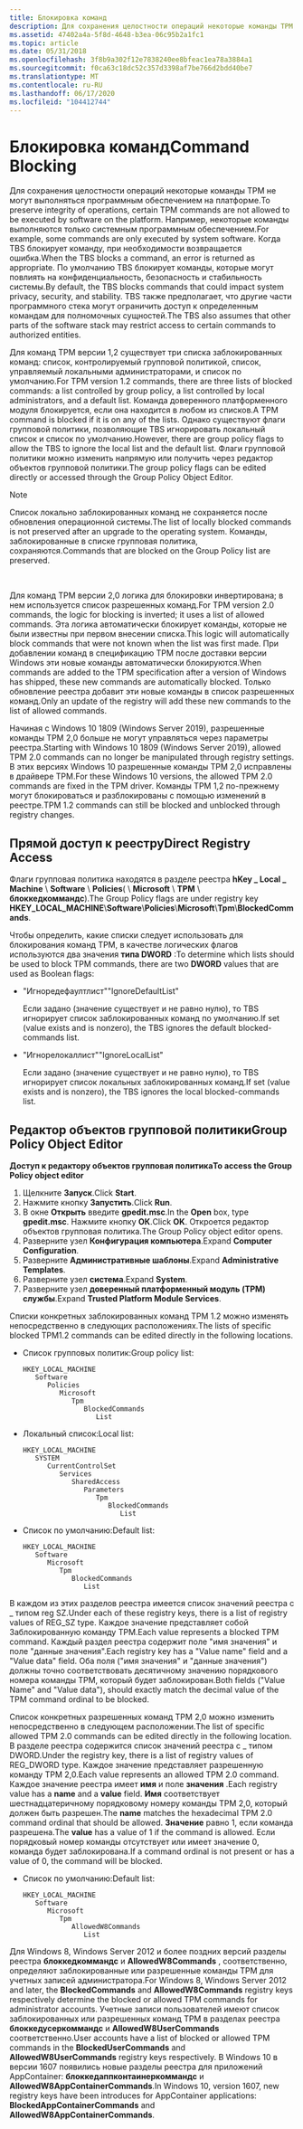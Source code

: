 ```yaml
---
title: Блокировка команд
description: Для сохранения целостности операций некоторые команды TPM не могут выполняться программным обеспечением на платформе.
ms.assetid: 47402a4a-5f8d-4648-b3ea-06c95b2a1fc1
ms.topic: article
ms.date: 05/31/2018
ms.openlocfilehash: 3f8b9a302f12e7838240ee8bfeac1ea78a3884a1
ms.sourcegitcommit: f0ca63c18dc52c357d3398af7be766d2bdd40be7
ms.translationtype: MT
ms.contentlocale: ru-RU
ms.lasthandoff: 06/17/2020
ms.locfileid: "104412744"
---
```

# <a name="command-blocking"></a><span data-ttu-id="5b53a-103">Блокировка команд</span><span class="sxs-lookup"><span data-stu-id="5b53a-103">Command Blocking</span></span>

<span data-ttu-id="5b53a-104">Для сохранения целостности операций некоторые команды TPM не могут выполняться программным обеспечением на платформе.</span><span class="sxs-lookup"><span data-stu-id="5b53a-104">To preserve integrity of operations, certain TPM commands are not allowed to be executed by software on the platform.</span></span> <span data-ttu-id="5b53a-105">Например, некоторые команды выполняются только системным программным обеспечением.</span><span class="sxs-lookup"><span data-stu-id="5b53a-105">For example, some commands are only executed by system software.</span></span> <span data-ttu-id="5b53a-106">Когда TBS блокирует команду, при необходимости возвращается ошибка.</span><span class="sxs-lookup"><span data-stu-id="5b53a-106">When the TBS blocks a command, an error is returned as appropriate.</span></span> <span data-ttu-id="5b53a-107">По умолчанию TBS блокирует команды, которые могут повлиять на конфиденциальность, безопасность и стабильность системы.</span><span class="sxs-lookup"><span data-stu-id="5b53a-107">By default, the TBS blocks commands that could impact system privacy, security, and stability.</span></span> <span data-ttu-id="5b53a-108">TBS также предполагает, что другие части программного стека могут ограничить доступ к определенным командам для полномочных сущностей.</span><span class="sxs-lookup"><span data-stu-id="5b53a-108">The TBS also assumes that other parts of the software stack may restrict access to certain commands to authorized entities.</span></span>

<span data-ttu-id="5b53a-109">Для команд TPM версии 1,2 существует три списка заблокированных команд: список, контролируемый групповой политикой, список, управляемый локальными администраторами, и список по умолчанию.</span><span class="sxs-lookup"><span data-stu-id="5b53a-109">For TPM version 1.2 commands, there are three lists of blocked commands: a list controlled by group policy, a list controlled by local administrators, and a default list.</span></span> <span data-ttu-id="5b53a-110">Команда доверенного платформенного модуля блокируется, если она находится в любом из списков.</span><span class="sxs-lookup"><span data-stu-id="5b53a-110">A TPM command is blocked if it is on any of the lists.</span></span> <span data-ttu-id="5b53a-111">Однако существуют флаги групповой политики, позволяющие TBS игнорировать локальный список и список по умолчанию.</span><span class="sxs-lookup"><span data-stu-id="5b53a-111">However, there are group policy flags to allow the TBS to ignore the local list and the default list.</span></span> <span data-ttu-id="5b53a-112">Флаги групповой политики можно изменить напрямую или получить через редактор объектов групповой политики.</span><span class="sxs-lookup"><span data-stu-id="5b53a-112">The group policy flags can be edited directly or accessed through the Group Policy Object Editor.</span></span>

> [!Note]  
> <span data-ttu-id="5b53a-113">Список локально заблокированных команд не сохраняется после обновления операционной системы.</span><span class="sxs-lookup"><span data-stu-id="5b53a-113">The list of locally blocked commands is not preserved after an upgrade to the operating system.</span></span> <span data-ttu-id="5b53a-114">Команды, заблокированные в списке групповая политика, сохраняются.</span><span class="sxs-lookup"><span data-stu-id="5b53a-114">Commands that are blocked on the Group Policy list are preserved.</span></span>

 

<span data-ttu-id="5b53a-115">Для команд TPM версии 2,0 логика для блокировки инвертирована; в нем используется список разрешенных команд.</span><span class="sxs-lookup"><span data-stu-id="5b53a-115">For TPM version 2.0 commands, the logic for blocking is inverted; it uses a list of allowed commands.</span></span> <span data-ttu-id="5b53a-116">Эта логика автоматически блокирует команды, которые не были известны при первом внесении списка.</span><span class="sxs-lookup"><span data-stu-id="5b53a-116">This logic will automatically block commands that were not known when the list was first made.</span></span> <span data-ttu-id="5b53a-117">При добавлении команд в спецификацию TPM после доставки версии Windows эти новые команды автоматически блокируются.</span><span class="sxs-lookup"><span data-stu-id="5b53a-117">When commands are added to the TPM specification after a version of Windows has shipped, these new commands are automatically blocked.</span></span> <span data-ttu-id="5b53a-118">Только обновление реестра добавит эти новые команды в список разрешенных команд.</span><span class="sxs-lookup"><span data-stu-id="5b53a-118">Only an update of the registry will add these new commands to the list of allowed commands.</span></span>

<span data-ttu-id="5b53a-119">Начиная с Windows 10 1809 (Windows Server 2019), разрешенные команды TPM 2,0 больше не могут управляться через параметры реестра.</span><span class="sxs-lookup"><span data-stu-id="5b53a-119">Starting with Windows 10 1809 (Windows Server 2019), allowed TPM 2.0 commands can no longer be manipulated through registry settings.</span></span> <span data-ttu-id="5b53a-120">В этих версиях Windows 10 разрешенные команды TPM 2,0 исправлены в драйвере TPM.</span><span class="sxs-lookup"><span data-stu-id="5b53a-120">For these Windows 10 versions, the allowed TPM 2.0 commands are fixed in the TPM driver.</span></span> <span data-ttu-id="5b53a-121">Команды TPM 1,2 по-прежнему могут блокироваться и разблокированы с помощью изменений в реестре.</span><span class="sxs-lookup"><span data-stu-id="5b53a-121">TPM 1.2 commands can still be blocked and unblocked through registry changes.</span></span> 

## <a name="direct-registry-access"></a><span data-ttu-id="5b53a-122">Прямой доступ к реестру</span><span class="sxs-lookup"><span data-stu-id="5b53a-122">Direct Registry Access</span></span>

<span data-ttu-id="5b53a-123">Флаги групповая политика находятся в разделе реестра **hKey \_ Local \_ Machine** \\ **Software** \\ **Policies**( \\ **Microsoft** \\ **TPM** \\ **блоккедкоммандс**).</span><span class="sxs-lookup"><span data-stu-id="5b53a-123">The Group Policy flags are under registry key **HKEY\_LOCAL\_MACHINE**\\**Software**\\**Policies**\\**Microsoft**\\**Tpm**\\**BlockedCommands**.</span></span>

<span data-ttu-id="5b53a-124">Чтобы определить, какие списки следует использовать для блокирования команд TPM, в качестве логических флагов используются два значения **типа DWORD** :</span><span class="sxs-lookup"><span data-stu-id="5b53a-124">To determine which lists should be used to block TPM commands, there are two **DWORD** values that are used as Boolean flags:</span></span>

-   <span data-ttu-id="5b53a-125">"Игноредефаултлист"</span><span class="sxs-lookup"><span data-stu-id="5b53a-125">"IgnoreDefaultList"</span></span>

    <span data-ttu-id="5b53a-126">Если задано (значение существует и не равно нулю), то TBS игнорирует список заблокированных команд по умолчанию.</span><span class="sxs-lookup"><span data-stu-id="5b53a-126">If set (value exists and is nonzero), the TBS ignores the default blocked-commands list.</span></span>

-   <span data-ttu-id="5b53a-127">"Игнорелокаллист"</span><span class="sxs-lookup"><span data-stu-id="5b53a-127">"IgnoreLocalList"</span></span>

    <span data-ttu-id="5b53a-128">Если задано (значение существует и не равно нулю), то TBS игнорирует список локальных заблокированных команд.</span><span class="sxs-lookup"><span data-stu-id="5b53a-128">If set (value exists and is nonzero), the TBS ignores the local blocked-commands list.</span></span>

## <a name="group-policy-object-editor"></a><span data-ttu-id="5b53a-129">Редактор объектов групповой политики</span><span class="sxs-lookup"><span data-stu-id="5b53a-129">Group Policy Object Editor</span></span>

<span data-ttu-id="5b53a-130">**Доступ к редактору объектов групповая политика**</span><span class="sxs-lookup"><span data-stu-id="5b53a-130">**To access the Group Policy object editor**</span></span>

1.  <span data-ttu-id="5b53a-131">Щелкните **Запуск**.</span><span class="sxs-lookup"><span data-stu-id="5b53a-131">Click **Start**.</span></span>
2.  <span data-ttu-id="5b53a-132">Нажмите кнопку **Запустить**.</span><span class="sxs-lookup"><span data-stu-id="5b53a-132">Click **Run**.</span></span>
3.  <span data-ttu-id="5b53a-133">В окне **Открыть** введите **gpedit.msc**.</span><span class="sxs-lookup"><span data-stu-id="5b53a-133">In the **Open** box, type **gpedit.msc**.</span></span> <span data-ttu-id="5b53a-134">Нажмите кнопку **ОК**.</span><span class="sxs-lookup"><span data-stu-id="5b53a-134">Click **OK**.</span></span> <span data-ttu-id="5b53a-135">Откроется редактор объектов групповая политика.</span><span class="sxs-lookup"><span data-stu-id="5b53a-135">The Group Policy object editor opens.</span></span>
4.  <span data-ttu-id="5b53a-136">Разверните узел **Конфигурация компьютера**.</span><span class="sxs-lookup"><span data-stu-id="5b53a-136">Expand **Computer Configuration**.</span></span>
5.  <span data-ttu-id="5b53a-137">Разверните **Административные шаблоны**.</span><span class="sxs-lookup"><span data-stu-id="5b53a-137">Expand **Administrative Templates**.</span></span>
6.  <span data-ttu-id="5b53a-138">Разверните узел **система**.</span><span class="sxs-lookup"><span data-stu-id="5b53a-138">Expand **System**.</span></span>
7.  <span data-ttu-id="5b53a-139">Разверните узел **доверенный платформенный модуль (TPM) службы**.</span><span class="sxs-lookup"><span data-stu-id="5b53a-139">Expand **Trusted Platform Module Services**.</span></span>

<span data-ttu-id="5b53a-140">Списки конкретных заблокированных команд TPM 1.2 можно изменять непосредственно в следующих расположениях.</span><span class="sxs-lookup"><span data-stu-id="5b53a-140">The lists of specific blocked TPM1.2 commands can be edited directly in the following locations.</span></span>

-   <span data-ttu-id="5b53a-141">Список групповых политик:</span><span class="sxs-lookup"><span data-stu-id="5b53a-141">Group policy list:</span></span>

    ```
    HKEY_LOCAL_MACHINE
       Software
          Policies
             Microsoft
                Tpm
                   BlockedCommands
                      List
    ```

-   <span data-ttu-id="5b53a-142">Локальный список:</span><span class="sxs-lookup"><span data-stu-id="5b53a-142">Local list:</span></span>

    ```
    HKEY_LOCAL_MACHINE
       SYSTEM
          CurrentControlSet
             Services
                SharedAccess
                   Parameters
                      Tpm
                         BlockedCommands
                            List
    ```

-   <span data-ttu-id="5b53a-143">Список по умолчанию:</span><span class="sxs-lookup"><span data-stu-id="5b53a-143">Default list:</span></span>

    ```
    HKEY_LOCAL_MACHINE
       Software
          Microsoft
             Tpm
                BlockedCommands
                   List
    ```

<span data-ttu-id="5b53a-144">В каждом из этих разделов реестра имеется список значений реестра с \_ типом reg SZ.</span><span class="sxs-lookup"><span data-stu-id="5b53a-144">Under each of these registry keys, there is a list of registry values of REG\_SZ type.</span></span> <span data-ttu-id="5b53a-145">Каждое значение представляет собой Заблокированную команду TPM.</span><span class="sxs-lookup"><span data-stu-id="5b53a-145">Each value represents a blocked TPM command.</span></span> <span data-ttu-id="5b53a-146">Каждый раздел реестра содержит поле "имя значения" и поле "данные значения".</span><span class="sxs-lookup"><span data-stu-id="5b53a-146">Each registry key has a "Value name" field and a "Value data" field.</span></span> <span data-ttu-id="5b53a-147">Оба поля ("имя значения" и "данные значения") должны точно соответствовать десятичному значению порядкового номера команды TPM, который будет заблокирован.</span><span class="sxs-lookup"><span data-stu-id="5b53a-147">Both fields ("Value Name" and "Value data"), should exactly match the decimal value of the TPM command ordinal to be blocked.</span></span>

<span data-ttu-id="5b53a-148">Список конкретных разрешенных команд TPM 2,0 можно изменить непосредственно в следующем расположении.</span><span class="sxs-lookup"><span data-stu-id="5b53a-148">The list of specific allowed TPM 2.0 commands can be edited directly in the following location.</span></span> <span data-ttu-id="5b53a-149">В разделе реестра содержится список значений реестра с \_ типом DWORD.</span><span class="sxs-lookup"><span data-stu-id="5b53a-149">Under the registry key, there is a list of registry values of REG\_DWORD type.</span></span> <span data-ttu-id="5b53a-150">Каждое значение представляет разрешенную команду TPM 2,0.</span><span class="sxs-lookup"><span data-stu-id="5b53a-150">Each value represents an allowed TPM 2.0 command.</span></span> <span data-ttu-id="5b53a-151">Каждое значение реестра имеет **имя** и поле **значения** .</span><span class="sxs-lookup"><span data-stu-id="5b53a-151">Each registry value has a **name** and a **value** field.</span></span> <span data-ttu-id="5b53a-152">**Имя** соответствует шестнадцатеричному порядковому номеру команды TPM 2,0, который должен быть разрешен.</span><span class="sxs-lookup"><span data-stu-id="5b53a-152">The **name** matches the hexadecimal TPM 2.0 command ordinal that should be allowed.</span></span> <span data-ttu-id="5b53a-153">**Значение** равно 1, если команда разрешена.</span><span class="sxs-lookup"><span data-stu-id="5b53a-153">The **value** has a value of 1 if the command is allowed.</span></span> <span data-ttu-id="5b53a-154">Если порядковый номер команды отсутствует или имеет значение 0, команда будет заблокирована.</span><span class="sxs-lookup"><span data-stu-id="5b53a-154">If a command ordinal is not present or has a value of 0, the command will be blocked.</span></span>

-   <span data-ttu-id="5b53a-155">Список по умолчанию:</span><span class="sxs-lookup"><span data-stu-id="5b53a-155">Default list:</span></span>

    ```
    HKEY_LOCAL_MACHINE
       Software
          Microsoft
             Tpm
                AllowedW8Commands
                   List
    ```

<span data-ttu-id="5b53a-156">Для Windows 8, Windows Server 2012 и более поздних версий разделы реестра **блоккедкоммандс** и **AllowedW8Commands** , соответственно, определяют заблокированные или разрешенные команды TPM для учетных записей администратора.</span><span class="sxs-lookup"><span data-stu-id="5b53a-156">For Windows 8, Windows Server 2012 and later, the **BlockedCommands** and **AllowedW8Commands** registry keys respectively determine the blocked or allowed TPM commands for administrator accounts.</span></span> <span data-ttu-id="5b53a-157">Учетные записи пользователей имеют список заблокированных или разрешенных команд TPM в разделах реестра **блоккедусеркоммандс** и **AllowedW8UserCommands** соответственно.</span><span class="sxs-lookup"><span data-stu-id="5b53a-157">User accounts have a list of blocked or allowed TPM commands in the **BlockedUserCommands** and **AllowedW8UserCommands** registry keys respectively.</span></span> <span data-ttu-id="5b53a-158">В Windows 10 в версии 1607 появились новые разделы реестра для приложений AppContainer: **блоккедаппконтаинеркоммандс** и **AllowedW8AppContainerCommands**.</span><span class="sxs-lookup"><span data-stu-id="5b53a-158">In Windows 10, version 1607, new registry keys have been introduces for AppContainer applications: **BlockedAppContainerCommands** and **AllowedW8AppContainerCommands**.</span></span>

 

 




